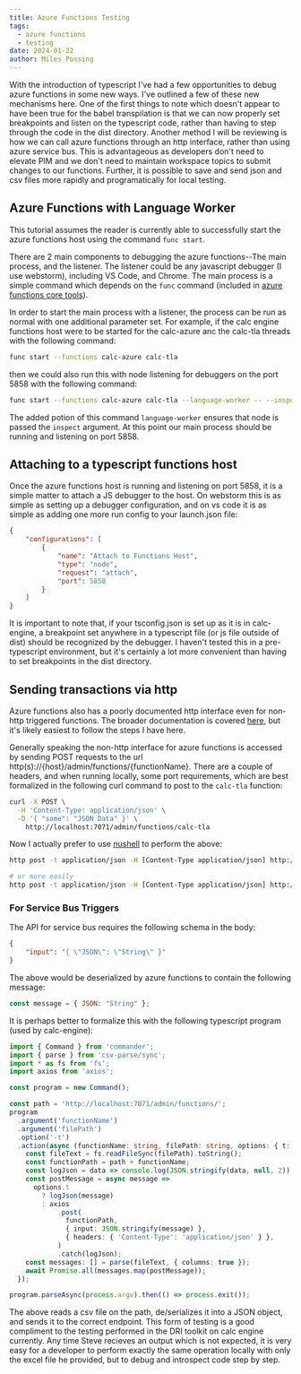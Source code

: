 ```yaml
---
title: Azure Functions Testing
tags:
  - azure functions
  - testing
date: 2024-01-22
author: Miles Possing
---
```


With the introduction of typescript I've had a few opportunities to debug azure functions in some new ways.
I've outlined a few of these new mechanisms here. One of the first things to note which doesn't appear to
have been true for the babel transpilation is that we can now properly set breakpoints and listen on the
typescript code, rather than having to step through the code in the dist directory. Another method I will
be reviewing is how we can call azure functions through an http interface, rather than using azure service
bus. This is advantageous as developers don't need to elevate PIM and we don't need to maintain workspace
topics to submit changes to our functions. Further, it is possible to save and send json and csv files
more rapidly and programatically for local testing.

## Azure Functions with Language Worker 

This tutorial assumes the reader is currently able to successfully start the azure functions host using
the command `func start`.

There are 2 main components to debugging the azure functions--The main process, and the listener. The
listener could be any javascript debugger (I use webstorm), including VS Code, and Chrome. The main
process is a simple command which depends on the `func` command (included in 
[azure functions core tools](https://learn.microsoft.com/en-us/azure/azure-functions/functions-core-tools-reference?tabs=v2)).

In order to start the main process with a listener, the process can be run as normal with one additional
parameter set. For example, if the calc engine functions host were to be started for the calc-azure anc
the calc-tla threads with the following command:

```sh
func start --functions calc-azure calc-tla
```

then we could also run this with node listening for debuggers on the port 5858 with the following command:

```sh
func start --functions calc-azure calc-tla --language-worker -- --inspect=5858
```

The added potion of this command `language-worker` ensures that node is passed the `inspect` argument.
At this point our main process should be running and listening on port 5858.

## Attaching to a typescript functions host

Once the azure functions host is running and listening on port 5858, it is a simple matter to attach
a JS debugger to the host. On webstorm this is as simple as setting up a debugger configuration, and
on vs code it is as simple as adding one more run config to your launch.json file:

```json
{
    "configurations": [
        {
            "name": "Attach to Functions Host",
            "type": "node",
            "request": "attach",
            "port": 5858
        }
    ]
}
```

It is important to note that, if your tsconfig.json is set up as it is in calc-engine, a breakpoint
set anywhere in a typescript file (or js file outside of dist) should be recognized by the debugger.
I haven't tested this in a pre-typescript environment, but it's certainly a lot more convenient than
having to set breakpoints in the dist directory.

## Sending transactions via http

Azure functions also has a poorly documented http interface even for non-http triggered functions.
The broader documentation is covered
[here](https://learn.microsoft.com/en-us/azure/azure-functions/functions-manually-run-non-http),
but it's likely easiest to follow the steps I have here.

Generally speaking the non-http interface for azure functions is accessed by sending POST requests
to the url http(s)://{host}/admin/functions/{functionName}. There are a couple of headers, and
when running locally, some port requirements, which are best formalized in the following curl
command to post to the `calc-tla` function:

```sh
curl -X POST \
  -H 'Content-Type: application/json' \
  -D '{ "some": "JSON Data" }' \
	http://localhost:7071/admin/functions/calc-tla
```

Now I actually prefer to use [nushell](https://www.nushell.sh) to perform the above:

```sh
http post -t application/json -H [Content-Type application/json] http://localhost:7071/admin/functions/function { input: "{ \"this_is\": \"data\" }" }

# or more easily
http post -t application/json -H [Content-Type application/json] http://localhost:7071/admin/functions/function { input: (open the-test-data.json | to json) }
```


### For Service Bus Triggers

The API for service bus requires the following schema in the body:

```JSON
{
	"input": "{ \"JSON\": \"String\" }"
}
```

The above would be deserialized by azure functions to contain the following message:

```javascript
const message = { JSON: "String" };
```

It is perhaps better to formalize this with the following typescript program (used by calc-engine):

```typescript
import { Command } from 'commander';
import { parse } from 'csv-parse/sync';
import * as fs from 'fs';
import axios from 'axios';

const program = new Command();

const path = 'http://localhost:7071/admin/functions/';
program
  .argument('functionName')
  .argument('filePath')
  .option('-t')
  .action(async (functionName: string, filePath: string, options: { t: boolean }) => {
    const fileText = fs.readFileSync(filePath).toString();
    const functionPath = path + functionName;
    const logJson = data => console.log(JSON.stringify(data, null, 2));
    const postMessage = async message =>
      options.t
        ? logJson(message)
        : axios
            .post(
              functionPath,
              { input: JSON.stringify(message) },
              { headers: { 'Content-Type': 'application/json' } },
            )
            .catch(logJson);
    const messages: [] = parse(fileText, { columns: true });
    await Promise.all(messages.map(postMessage));
  });

program.parseAsync(process.argv).then(() => process.exit());
```

The above reads a csv file on the path, de/serializes it into a JSON object, and sends it
to the correct endpoint. This form of testing is a good compliment to the testing performed
in the DRI toolkit on calc engine currently. Any time Steve recieves an output which is
not expected, it is very easy for a developer to perform exactly the same operation locally
with only the excel file he provided, but to debug and introspect code step by step.
